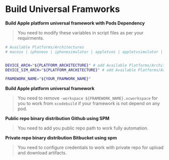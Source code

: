 # Build Universal Framworks

**Build Apple platform universal framework with Pods Dependency**

> You need to modify these variables in script files as per your requirments.

```bash
# Available Platforms/Architectures 
# macosx | iphoneos | iphonesimulator | appletvos | appletvsimulator | watchos | watchsimulator


DEVICE_ARCH="${PLATFORM_ARCHITECTURE}" # add Available Platforms/Architectures
DEVICE_SIM_ARCH="${PLATFORM_ARCHITECTURE}" # add Available Platforms/Architectures

FRAMEWORK_NAME="${YOUR_FRAMWORK_NAME}"
```

**Build Apple platform universal framework**

> You need to remove `-workspace ${FRAMEWORK_NAME}.xcworkspace` for you to work from `xcodebuild` if your framework is not depend on any pod.

**Public repo binary distribution Github using SPM**

> You need to add you public repo path to work fully automation.

**Private repo binary distribution Bitbucket using spm**

> You need to configure credentials to work with private repo for upload and download artifacts.
